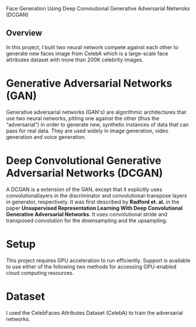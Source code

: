 Face Generation Using Deep Convoutional Generative Adversarial Netwroks (DCGAN)

## Overview

In this project, I built two neural network compete against each other to generate new faces image from CelebA which is a large-scale face attributes dataset with more than 200K celebrity images.

# Generative Adversarial Networks (GAN)
Generative adversarial networks (GAN's) are algorithmic architectures that use two neural networks, pitting one against the other (thus the “adversarial”) in order to generate new, synthetic instances of data that can pass for real data. They are used widely in image generation, video generation and voice generation.

# Deep Convolutional Generative Adversarial Networks (DCGAN)
A DCGAN is a extension of the GAN, except that it explicitly uses convolutionallayers in the discriminator and convolutional-transpose layers in generator, respectively. It was first described by **Radford et. al.** in the paper **Unsupervised Representation Learning With Deep Convolutional Generative Adversarial Networks**. It uses convolutional stride and transposed convolution for the downsampling and the upsampling.

# Setup
This project requires GPU acceleration to run efficiently. Support is available to use either of the following two methods for accessing GPU-enabled cloud computing resources.

# Dataset
I used the CelebFaces Attributes Dataset (CelebA) to train the adversarial networks.
